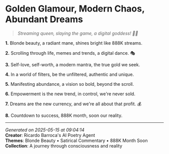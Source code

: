 # Golden Glamour, Modern Chaos, Abundant Dreams

> *Streaming queen, slaying the game, a digital goddess! 💫😎*

**1.** Blonde beauty, a radiant mane, shines bright like 888K streams.


**2.** Scrolling through life, memes and trends, a digital dance. 🎭


**3.** Self-love, self-worth, a modern mantra, the true gold we seek.


**4.** In a world of filters, be the unfiltered, authentic and unique.


**5.** Manifesting abundance, a vision so bold, beyond the scroll.


**6.** Empowerment is the new trend, in control, we're never sold.


**7.** Dreams are the new currency, and we're all about that profit. 💰


**8.** Countdown to success, 888K month, soon our reality.



---

*Generated on 2025-05-15 at 09:04:14*  
**Creator**: Ricardo Barroca's AI Poetry Agent  
**Themes**: Blonde Beauty • Satirical Commentary • 888K Month Soon  
**Collection**: A journey through consciousness and reality